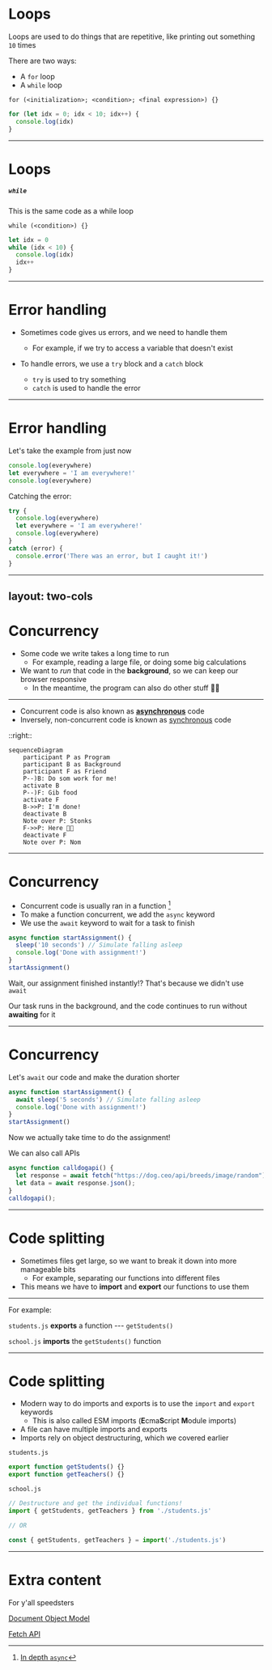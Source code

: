 # Loops

Loops are used to do things that are repetitive, like printing out something `10` times

There are two ways:
* A `for` loop
* A `while` loop

`for (<initialization>; <condition>; <final expression>) {}`

<Runner code="for (let idx = 0; idx < 10; idx++) { console.log(idx) }">

```javascript
for (let idx = 0; idx < 10; idx++) {
  console.log(idx)
}
```

</Runner>

---

# Loops

##### `while`

This is the same code as a while loop

`while (<condition>) {}`

<Runner code="let idx = 0; while (idx < 10) { console.log(idx); idx++ }">

```javascript
let idx = 0
while (idx < 10) {
  console.log(idx)
  idx++
}
```

</Runner>

---

# Error handling

* Sometimes code gives us errors, and we need to handle them
  * For example, if we try to access a variable that doesn't exist

* To handle errors, we use a `try` block and a `catch` block
  * `try` is used to try something
  * `catch` is used to handle the error

---

# Error handling

Let's take the example from just now

<Runner code="console.error(`Uncaught ReferenceError: Cannot access 'everywhere' before initialization`)">

```javascript
console.log(everywhere)
let everywhere = 'I am everywhere!'
console.log(everywhere)
```

</Runner>

Catching the error:

<Runner code="console.error('There was an error, but I caught it!')">

```javascript
try {
  console.log(everywhere)
  let everywhere = 'I am everywhere!'
  console.log(everywhere)
} 
catch (error) {
  console.error('There was an error, but I caught it!')
}
```

</Runner>

---
layout: two-cols
---

# Concurrency

* Some code we write takes a long time to run
  * For example, reading a large file, or doing some big calculations
* We want to *run* that code in the **background**, so we can keep our browser responsive
  * In the meantime, the program can also do other stuff 🍉🍇

***

* Concurrent code is also known as **<u>asynchronous</u>** code
* Inversely, non-concurrent code is known as <u>synchronous</u> code

::right::

```mermaid 
sequenceDiagram
    participant P as Program
    participant B as Background
    participant F as Friend
    P--)B: Do som work for me!
    activate B
    P--)F: Gib food
    activate F
    B->>P: I'm done!
    deactivate B
    Note over P: Stonks
    F->>P: Here 🍉🍇
    deactivate F
    Note over P: Nom 
```

---

# Concurrency

* Concurrent code is usually ran in a function [^1]
* To make a function concurrent, we add the `async` keyword
* We use the `await` keyword to wait for a task to finish

<Runner code="sleep(10000); console.log('Done with assignment!')">

```javascript
async function startAssignment() {  
  sleep('10 seconds') // Simulate falling asleep
  console.log('Done with assignment!')
}
startAssignment()
```

</Runner>

Wait, our assignment finished instantly!? That's because we didn't use `await`

Our task runs in the background, and the code continues to run without **awaiting** for it

[^1]: [In depth `async`](https://developer.mozilla.org/en-US/docs/Web/JavaScript/Reference/Global_Objects/Promise)

---

# Concurrency

Let's `await` our code and make the duration shorter

<Runner code="await sleep(5000); console.log('Done with assignment!')">

```javascript
async function startAssignment() {  
  await sleep('5 seconds') // Simulate falling asleep
  console.log('Done with assignment!')
}
startAssignment()
```

</Runner>

Now we actually take time to do the assignment!

We can also call APIs
```javascript
async function calldogapi() {
  let response = await fetch("https://dog.ceo/api/breeds/image/random");
  let data = await response.json();
}
calldogapi();
```



---

# Code splitting

* Sometimes files get large, so we want to break it down into more manageable bits
  * For example, separating our functions into different files
* This means we have to **import** and **export** our functions to use them

***

For example:

`students.js` **exports** a function --- `getStudents()`

`school.js` **imports** the `getStudents()` function

---

# Code splitting

* Modern way to do imports and exports is to use the `import` and `export` keywords
  * This is also called ESM imports (**E**cma**S**cript **M**odule imports)
* A file can have multiple imports and exports
* Imports rely on object destructuring, which we covered earlier

<div class="grid gap-3 grid-cols-2">
<div>

`students.js`
```javascript
export function getStudents() {}
export function getTeachers() {}
```

</div>
<div>

`school.js`
```javascript
// Destructure and get the individual functions!
import { getStudents, getTeachers } from './students.js'

// OR

const { getStudents, getTeachers } = import('./students.js')
```

</div>
</div>

---

# Extra content

For y'all speedsters

[Document Object Model](https://developer.mozilla.org/en-US/docs/Web/API/Document_Object_Model/Introduction)

[Fetch API](https://developer.mozilla.org/en-US/docs/Web/API/Fetch_API/Using_Fetch)
